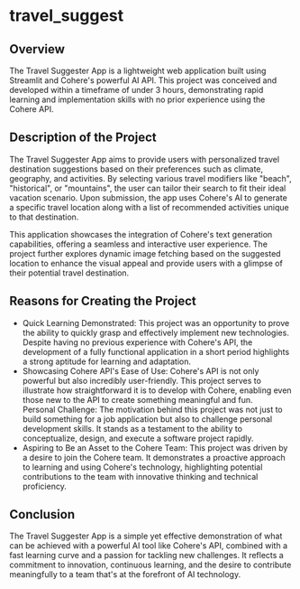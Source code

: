 # travel_suggest

## Overview
The Travel Suggester App is a lightweight web application built using Streamlit and Cohere's powerful AI API. This project was conceived and developed within a timeframe of under 3 hours, demonstrating rapid learning and implementation skills with no prior experience using the Cohere API.

## Description of the Project
The Travel Suggester App aims to provide users with personalized travel destination suggestions based on their preferences such as climate, geography, and activities. By selecting various travel modifiers like "beach", "historical", or "mountains", the user can tailor their search to fit their ideal vacation scenario. Upon submission, the app uses Cohere's AI to generate a specific travel location along with a list of recommended activities unique to that destination.

This application showcases the integration of Cohere's text generation capabilities, offering a seamless and interactive user experience. The project further explores dynamic image fetching based on the suggested location to enhance the visual appeal and provide users with a glimpse of their potential travel destination.

## Reasons for Creating the Project
- Quick Learning Demonstrated: This project was an opportunity to prove the ability to quickly grasp and effectively implement new technologies. Despite having no previous experience with Cohere's API, the development of a fully functional application in a short period highlights a strong aptitude for learning and adaptation. <br/>
- Showcasing Cohere API's Ease of Use: Cohere's API is not only powerful but also incredibly user-friendly. This project serves to illustrate how straightforward it is to develop with Cohere, enabling even those new to the API to create something meaningful and fun.<br/>
Personal Challenge: The motivation behind this project was not just to build something for a job application but also to challenge personal development skills. It stands as a testament to the ability to conceptualize, design, and execute a software project rapidly.<br/>
- Aspiring to Be an Asset to the Cohere Team: This project was driven by a desire to join the Cohere team. It demonstrates a proactive approach to learning and using Cohere's technology, highlighting potential contributions to the team with innovative thinking and technical proficiency.<br/>
## Conclusion
The Travel Suggester App is a simple yet effective demonstration of what can be achieved with a powerful AI tool like Cohere's API, combined with a fast learning curve and a passion for tackling new challenges. It reflects a commitment to innovation, continuous learning, and the desire to contribute meaningfully to a team that's at the forefront of AI technology.
